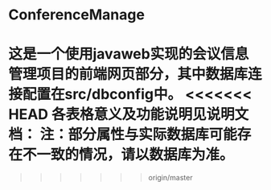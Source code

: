# ConferenceManage

这是一个使用javaweb实现的会议信息管理项目的前端网页部分，其中数据库连接配置在src/dbconfig中。
<<<<<<< HEAD
各表格意义及功能说明见说明文档：
注：部分属性与实际数据库可能存在不一致的情况，请以数据库为准。
=======
>>>>>>> origin/master


